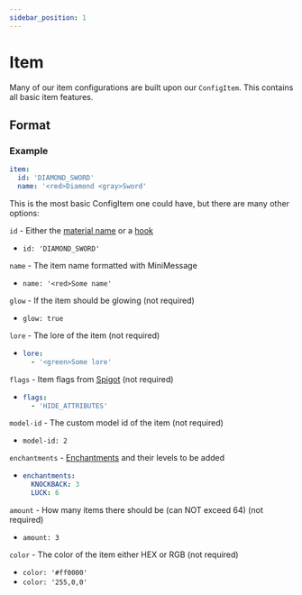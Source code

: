 ```yaml
---
sidebar_position: 1
---
```


# Item
Many of our item configurations are built upon our `ConfigItem`. This contains all basic item features.

## Format
### Example
```yaml
item:
  id: 'DIAMOND_SWORD'
  name: '<red>Diamond <gray>Sword'
  ```
This is the most basic ConfigItem one could have, but there are many other options:

`id` - Either the [material name](https://hub.spigotmc.org/javadocs/spigot/org/bukkit/Material.html) or a [hook](https://docs.hibiscusmc.com/hmcwraps/hooks)
- `id: 'DIAMOND_SWORD'`

`name` - The item name formatted with MiniMessage
- `name: '<red>Some name'`

`glow` - If the item should be glowing (not required)
- `glow: true`

`lore` - The lore of the item (not required)

- ```yaml
  lore:
    - '<green>Some lore' 
  ```

`flags` - Item flags from [Spigot](https://hub.spigotmc.org/javadocs/spigot/org/bukkit/inventory/ItemFlag.html) (not required)
- ```yaml
  flags:
    - 'HIDE_ATTRIBUTES' 
  ```

`model-id` - The custom model id of the item (not required)
- `model-id: 2`

`enchantments` - [Enchantments](https://hub.spigotmc.org/javadocs/spigot/org/bukkit/enchantments/Enchantment.html) and their levels to be added
- ```yaml
  enchantments:
    KNOCKBACK: 3
    LUCK: 6 
  ```

`amount` - How many items there should be (can NOT exceed 64) (not required)
- `amount: 3`

`color` - The color of the item either HEX or RGB (not required)
- `color: '#ff0000'`
- `color: '255,0,0'`